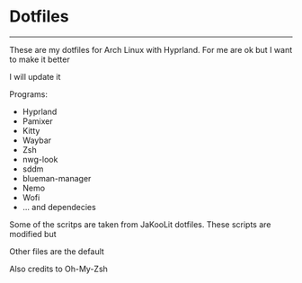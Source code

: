# Dotfiles
----------

These are my dotfiles for Arch Linux with Hyprland. For me are ok but I want to make it better

I will update it


Programs:
 - Hyprland
 - Pamixer
 - Kitty
 - Waybar 
 - Zsh
 - nwg-look
 - sddm
 - blueman-manager
 - Nemo
 - Wofi
 - ... and dependecies


Some of the scritps are taken from JaKooLit dotfiles. These scripts are modified but 

Other files are the default 

Also credits to Oh-My-Zsh